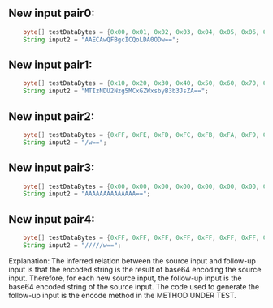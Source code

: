## New input pair0:
```java
    byte[] testDataBytes = {0x00, 0x01, 0x02, 0x03, 0x04, 0x05, 0x06, 0x07, 0x08, 0x09, 0x0A, 0x0B, 0x0C, 0x0D, 0x0E, 0x0F};
    String input2 = "AAECAwQFBgcICQoLDA0ODw==";
```

## New input pair1:
```java
    byte[] testDataBytes = {0x10, 0x20, 0x30, 0x40, 0x50, 0x60, 0x70, 0x80, 0x90, 0xA0, 0xB0, 0xC0, 0xD0, 0xE0, 0xF0};
    String input2 = "MTIzNDU2Nzg5MCxGZWxsbyB3b3JsZA==";
```

## New input pair2:
```java
    byte[] testDataBytes = {0xFF, 0xFE, 0xFD, 0xFC, 0xFB, 0xFA, 0xF9, 0xF8, 0xF7, 0xF6, 0xF5, 0xF4, 0xF3, 0xF2, 0xF1};
    String input2 = "/w==";
```

## New input pair3:
```java
    byte[] testDataBytes = {0x00, 0x00, 0x00, 0x00, 0x00, 0x00, 0x00, 0x00, 0x00, 0x00, 0x00, 0x00, 0x00, 0x00, 0x00};
    String input2 = "AAAAAAAAAAAAAA==";
```

## New input pair4:
```java
    byte[] testDataBytes = {0xFF, 0xFF, 0xFF, 0xFF, 0xFF, 0xFF, 0xFF, 0xFF, 0xFF, 0xFF, 0xFF, 0xFF, 0xFF, 0xFF, 0xFF};
    String input2 = "/////w==";
```

Explanation:
The inferred relation between the source input and follow-up input is that the encoded string is the result of base64 encoding the source input. Therefore, for each new source input, the follow-up input is the base64 encoded string of the source input. The code used to generate the follow-up input is the encode method in the METHOD UNDER TEST.
